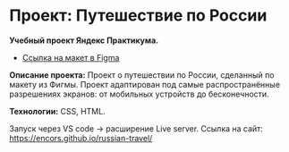 # Проект: Путешествие по России
**Учебный проект Яндекс Практикума.**
* [Ссылка на макет в Figma](https://www.figma.com/file/5S2WSbEFL6awjVWJ0NWL8Q/Sprint-3_-Russia-_-desktop-mobile?node-id=28503%3A0)

**Описание проекта:**
Проект о путешествии по России, сделанный по макету из Фигмы.
Проект адаптирован под самые распространённые разрешениях экранов: от мобильных устройств до бесконечности.

**Технологии:** CSS, HTML. 

Запуск через VS code → расширение Live server.
Ссылка на сайт: https://encors.github.io/russian-travel/


